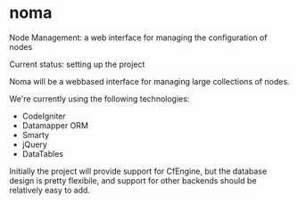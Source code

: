 noma
====

Node Management: a web interface for managing the configuration of nodes

Current status: setting up the project

Noma will be a webbased interface for managing large collections of nodes.

We're currently using the following technologies:

 * CodeIgniter
 * Datamapper ORM
 * Smarty
 * jQuery
 * DataTables

Initially the project will provide support for CfEngine, but the database
design is pretty flexibile, and support for other backends should be
relatively easy to add.
